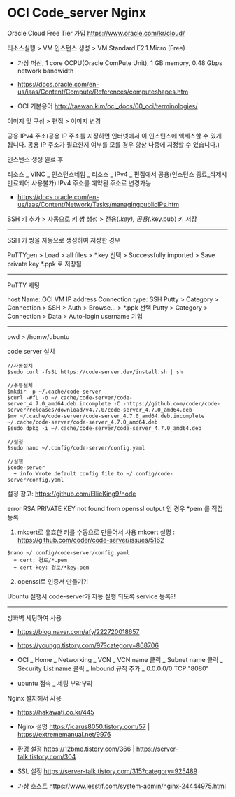 # OCI Code_server Nginx

Oracle Cloud Free Tier 가입 https://www.oracle.com/kr/cloud/

리소스실행 > VM 인스턴스 생성 > VM.Standard.E2.1.Micro (Free)

  - 가상 머신, 1 core OCPU(Oracle ComPute Unit), 1 GB memory, 0.48 Gbps network bandwidth
  
  - https://docs.oracle.com/en-us/iaas/Content/Compute/References/computeshapes.htm
  
  - OCI 기본용어 http://taewan.kim/oci_docs/00_oci/terminologies/

이미지 및 구성 > 편집 > 이미지 변경

공용 IPv4 주소(공용 IP 주소를 지정하면 인터넷에서 이 인스턴스에 액세스할 수 있게 됩니다. 공용 IP 주소가 필요한지 여부를 모를 경우 항상 나중에 지정할 수 있습니다.)

인스턴스 생성 완료 후

리소스 _ VINC _ 인스턴스네임 _ 리소스 _ IPv4 _ 편집에서 공용(인스턴스 종료_삭제시 만료되어 사용불가) IPv4 주소를 예약된 주소로 변경가능

  - https://docs.oracle.com/en-us/iaas/Content/Network/Tasks/managingpublicIPs.htm

SSH 키 추가 > 자동으로 키 쌍 생성 > 전용(*.key), 공용(*.key.pub) 키 저장

-------------------------

SSH 키 쌍을 자동으로 생성하여 저장한 경우

PuTTYgen > Load > all files > *.key 선택 > Successfully imported > Save private key
*.ppk 로 저장됨

--------------------------
PuTTY 세팅

host Name: OCI VM IP address 
Connection type: SSH
Putty > Category > Connection > SSH > Auth > Browse... > *.ppk 선택
Putty > Category > Connection > Data > Auto-login username 기입

--------------------------

pwd > /homw/ubuntu

code server 설치
```
//자동설치
$sudo curl -fsSL https://code-server.dev/install.sh | sh

//수동설치
$mkdir -p ~/.cache/code-server
$curl -#fL -o ~/.cache/code-server/code-server_4.7.0_amd64.deb.incomplete -C -https://github.com/coder/code-server/releases/download/v4.7.0/code-server_4.7.0_amd64.deb
$mv ~/.cache/code-server/code-server_4.7.0_amd64.deb.incomplete ~/.cache/code-server/code-server_4.7.0_amd64.deb
$sudo dpkg -i ~/.cache/code-server/code-server_4.7.0_amd64.deb

//설정
$sudo nano ~/.config/code-server/config.yaml

//실행
$code-server
  + info Wrote default config file to ~/.config/code-server/config.yaml
```
설정 참고: https://github.com/EllieKing9/node

error RSA PRIVATE KEY not found from openssl output 인 경우
*pem 를 직접 등록
1. mkcert로 유효한 키를 수동으로 만들어서 사용
mkcert 설명 : https://github.com/coder/code-server/issues/5162
```
$nano ~/.config/code-server/config.yaml
  + cert: 경로/*.pem
  + cert-key: 경로/*key.pem
```
2. openssl로 인증서 만들기?!

Ubuntu 실행시 code-server가 자동 실행 되도록 service 등록?!

------------------------------

방화벽 세팅하여 사용
  - https://blog.naver.com/afy/222720018657
 
  - https://youngq.tistory.com/97?category=868706
 
  - OCI _ Home _ Networking _ VCN _ VCN name 클릭 _ Subnet name 클릭 _ Security List name 클릭 _ Inbound 규칙 추가 _ 0.0.0.0/0 TCP "8080"
  
  - ubuntu 접속 _ 세팅 부랴부랴
  
Nginx 설치해서 사용
  - https://hakawati.co.kr/445
  
  - Nginx 설명 https://icarus8050.tistory.com/57    |   https://extrememanual.net/9976
  - 환경 설정 https://12bme.tistory.com/366   |   https://server-talk.tistory.com/304
  - SSL 설정 https://server-talk.tistory.com/315?category=925489
  - 가상 호스트 https://www.lesstif.com/system-admin/nginx-24444975.html

```

```

